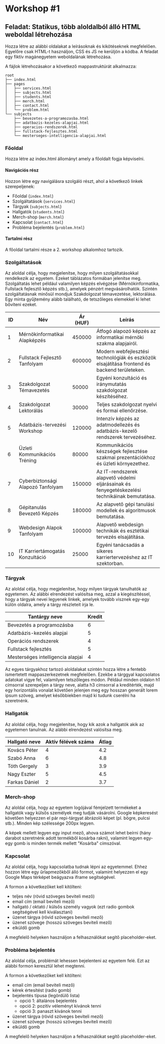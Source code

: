 # Workshop #1

## Feladat: Statikus, több aloldalból álló HTML weboldal létrehozása

Hozza létre az alábbi oldalakat a leírásoknak és kikötéseknek megfelelően. Egyelőre csak HTML-t használjon, CSS és JS ne kerüljön a kódba. A feladat egy fiktív magánegyetem weboldalának létrehozása.

A fájlok létrehozásakor a következő mappastruktúrát alkalmazza:

    root
    ├── index.html
    ├── pages
    │   ├── services.html
    │   ├── subjects.html
    │   ├── students.html
    │   ├── merch.html
    │   ├── contact.html
    │   └── problem.html
    └── subjects
        ├── bevezetes-a-programozasba.html
        ├── adatbazis-kezeles-alapjai.html
        ├── operacios-rendszerek.html
        ├── fullstack-fejlesztes.html
        └── mesterseges-intelligencia-alapjai.html

### Főoldal

Hozza létre az index.html állományt amely a főoldalt fogja képviselni.

#### Navigációs rész

Hozzon létre egy navigálásra szolgáló részt, ahol a következő linkek szerepeljenek:

- Főoldal (`index.html`)
- Szolgáltatások (`services.html`)
- Tárgyak (`subjects.html`)
- Hallgatók (`students.html`)
- Merch-shop (`merch.html`)
- Kapcsolat (`contact.html`)
- Probléma bejelentés (`problem.html`)

#### Tartalmi rész

A főoldal tartalmi része a 2. workshop alkalomhoz tartozik.

### Szolgáltatások

Az aloldal célja, hogy megjelenítse, hogy milyen szolgáltatásokkal rendelkezik az egyetem. Ezeket táblázatos formában jelenítse meg. Szolgáltatás lehet például valamilyen képzés elvégzése (Mérnökinformatika, Fullstack fejlesztő képzés stb.), amelyek pénzért megvásárolhatók. Szintén szolgáltatásnak minősül mondjuk Szakdolgozat témavezetése, lektorálása. Egy minta gyűjtemény alább található, de tetszőleges elemekkel ki lehet bővíteni ezeket.

| ID  | Név                           | Ár (HUF) | Leírás                                                                 |
|-----|-------------------------------|----------|------------------------------------------------------------------------|
| 1   | Mérnökinformatikai Alapképzés | 450000   | Átfogó alapozó képzés az informatikai mérnöki szakma alapjairól.        |
| 2   | Fullstack Fejlesztő Tanfolyam | 600000   | Modern webfejlesztési technológiák és eszközök elsajátítása frontend és backend területeken. |
| 3   | Szakdolgozat Témavezetés      | 50000    | Egyéni konzultáció és iránymutatás szakdolgozat készítéséhez.           |
| 4   | Szakdolgozat Lektorálás       | 30000    | Teljes szakdolgozat nyelvi és formai ellenőrzése.                       |
| 5   | Adatbázis-tervezési Workshop  | 120000   | Intenzív képzés az adatmodellezés és adatbázis-kezelő rendszerek tervezéséhez. |
| 6   | Üzleti Kommunikációs Tréning  | 80000    | Kommunikációs készségek fejlesztése szakmai prezentációkhoz és üzleti környezethez. |
| 7   | Cyberbiztonsági Alapozó Tanfolyam | 150000 | Az IT-rendszerek alapvető védelmi eljárásainak és fenyegetéskezelési technikáinak bemutatása. |
| 8   | Gépitanulás Bevezető Képzés   | 180000   | Az alapvető gépi tanulási modellek és algoritmusok bemutatása.          |
| 9   | Webdesign Alapok Tanfolyam    | 100000   | Alapvető webdesign technikák és esztétikai tervezés elsajátítása.       |
| 10  | IT Karriertámogatás Konzultáció | 25000   | Egyéni tanácsadás a sikeres karriertervezéshez az IT szektorban.         |

### Tárgyak

Az aloldal célja, hogy megjelenítse, hogy milyen tárgyak tanulhatók az egyetemen. Az alábbi elrendezést valósítsa meg, azzal a kiegészítéssel, hogy a tárgyak nevei legyenek linkek, amelyek tovább visznek egy-egy külön oldalra, amely a tárgy részleteit írja le.

| Tantárgy neve                         | Kredit |
|---------------------------------------|--------|
| Bevezetés a programozásba             | 6      |
| Adatbázis-kezelés alapjai             | 5      |
| Operációs rendszerek                  | 4      |
| Fullstack fejlesztés                  | 5      |
| Mesterséges intelligencia alapjai     | 4      |

Az egyes tárgyakhoz tartozó aloldalakat szintén hozza létre a fentebb ismertetett mappaszerkezetnek megfelelően. Ezekbe a tárggyal kapcsolatos adatokat vigye fel, valamilyen tetszőleges módon. Például minden oldalon h1 címsorral szerepeljen a tárgy neve, alatta h3 címsorral a kreditérték, majd egy horizontális vonalat követően jelenjen meg egy hosszan generált lorem ipsum szöveg, amelyet későbbiekben majd ki tudunk cserélni ha szeretnénk.

### Hallgatók

Az aloldal célja, hogy megjelenítse, hogy kik azok a hallgatók akik az egyetemen tanulnak. Az alábbi elrendezést valósítsa meg.

| Hallgató neve          | Aktív félévek száma | Átlag |
|-------------------------|---------------------|-------|
| Kovács Péter           | 4                   | 4.2   |
| Szabó Anna             | 6                   | 4.8   |
| Tóth Gergely           | 3                   | 3.9   |
| Nagy Eszter            | 5                   | 4.5   |
| Farkas Dániel          | 2                   | 3.7   |

### Merch-shop

Az aloldal célja, hogy az egyetem logójával fémjelzett termékeket a hallgatók vagy külsős személyek meg tudják vásárolni. Google képkeresést követően helyezzen el pár repi-tárgyat ábrázoló képet (pl. bögre, pulcsi stb.). Minden kép szélessége 200px legyen.

A képek mellett legyen egy input mező, ahova számot lehet beírni (hány darabot szeretnénk adott termékből kosárba rakni), valamint legyen egy-egy gomb is minden termék mellett "Kosárba" címszóval.

### Kapcsolat

Az aloldal célja, hogy kapcsolatba tudnak lépni az egyetemmel. Ehhez hozzon létre egy űrlapmezőkből álló formot, valamint helyezzen el egy Google Maps térképet beágyazva iframe segítségével.

A formon a következőket kell kitölteni:

- teljes név (rövid szöveges beviteli mező)
- email cím (email beviteli mező)
- hallgató / oktató / külsős személy vagyok (ezt radio gombok segítségével kell kiválasztani)
- üzenet tárgya (rövid szöveges beviteli mező)
- üzenet szövege (hosszú szöveges beviteli mező)
- elküldő gomb

A megfelelő helyeken használjon a felhasználókat segítő placeholder-eket.

### Probléma bejelentés

Az aloldal célja, problémát lehessen bejelenteni az egyetem felé. Ezt az alábbi formon keresztül lehet megtenni.

A formon a következőket kell kitölteni:

- email cím (email beviteli mező)
- kérek értesítést (radio gomb)
- bejelentés típusa (legördülő lista)
  - opció 1: általános bejelentés
  - opció 2: pozitív véleményt kívánok tenni
  - opció 3: panaszt kívánok tenni
- üzenet tárgya (rövid szöveges beviteli mező)
- üzenet szövege (hosszú szöveges beviteli mező)
- elküldő gomb

A megfelelő helyeken használjon a felhasználókat segítő placeholder-eket.
